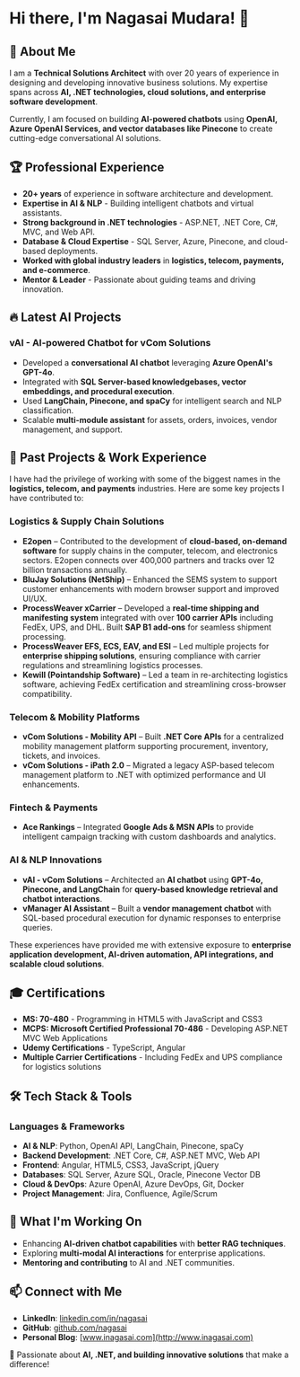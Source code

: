 # Hi there, I'm Nagasai Mudara! 👋

## 🚀 About Me
I am a **Technical Solutions Architect** with over 20 years of experience in designing and developing innovative business solutions. My expertise spans across **AI, .NET technologies, cloud solutions, and enterprise software development**.

Currently, I am focused on building **AI-powered chatbots** using **OpenAI, Azure OpenAI Services, and vector databases like Pinecone** to create cutting-edge conversational AI solutions.

## 🏆 Professional Experience
- **20+ years** of experience in software architecture and development.
- **Expertise in AI & NLP** - Building intelligent chatbots and virtual assistants.
- **Strong background in .NET technologies** - ASP.NET, .NET Core, C#, MVC, and Web API.
- **Database & Cloud Expertise** - SQL Server, Azure, Pinecone, and cloud-based deployments.
- **Worked with global industry leaders** in **logistics, telecom, payments, and e-commerce**.
- **Mentor & Leader** - Passionate about guiding teams and driving innovation.

## 🔥 Latest AI Projects
### **vAI - AI-powered Chatbot for vCom Solutions**
- Developed a **conversational AI chatbot** leveraging **Azure OpenAI's GPT-4o**.
- Integrated with **SQL Server-based knowledgebases, vector embeddings, and procedural execution**.
- Used **LangChain, Pinecone, and spaCy** for intelligent search and NLP classification.
- Scalable **multi-module assistant** for assets, orders, invoices, vendor management, and support.

## 💼 Past Projects & Work Experience
I have had the privilege of working with some of the biggest names in the **logistics, telecom, and payments** industries. Here are some key projects I have contributed to:

### **Logistics & Supply Chain Solutions**
- **E2open** – Contributed to the development of **cloud-based, on-demand software** for supply chains in the computer, telecom, and electronics sectors. E2open connects over 400,000 partners and tracks over 12 billion transactions annually.
- **BluJay Solutions (NetShip)** – Enhanced the SEMS system to support customer enhancements with modern browser support and improved UI/UX.
- **ProcessWeaver xCarrier** – Developed a **real-time shipping and manifesting system** integrated with over **100 carrier APIs** including FedEx, UPS, and DHL. Built **SAP B1 add-ons** for seamless shipment processing.
- **ProcessWeaver EFS, ECS, EAV, and ESI** – Led multiple projects for **enterprise shipping solutions**, ensuring compliance with carrier regulations and streamlining logistics processes.
- **Kewill (Pointandship Software)** – Led a team in re-architecting logistics software, achieving FedEx certification and streamlining cross-browser compatibility.

### **Telecom & Mobility Platforms**
- **vCom Solutions - Mobility API** – Built **.NET Core APIs** for a centralized mobility management platform supporting procurement, inventory, tickets, and invoices.
- **vCom Solutions - iPath 2.0** – Migrated a legacy ASP-based telecom management platform to .NET with optimized performance and UI enhancements.

### **Fintech & Payments**
- **Ace Rankings** – Integrated **Google Ads & MSN APIs** to provide intelligent campaign tracking with custom dashboards and analytics.

### **AI & NLP Innovations**
- **vAI - vCom Solutions** – Architected an **AI chatbot** using **GPT-4o, Pinecone, and LangChain** for **query-based knowledge retrieval and chatbot interactions**.
- **vManager AI Assistant** – Built a **vendor management chatbot** with SQL-based procedural execution for dynamic responses to enterprise queries.

These experiences have provided me with extensive exposure to **enterprise application development, AI-driven automation, API integrations, and scalable cloud solutions**.

## 🎓 Certifications
- **MS: 70-480** - Programming in HTML5 with JavaScript and CSS3
- **MCPS: Microsoft Certified Professional 70-486** - Developing ASP.NET MVC Web Applications
- **Udemy Certifications** - TypeScript, Angular
- **Multiple Carrier Certifications** - Including FedEx and UPS compliance for logistics solutions

## 🛠️ Tech Stack & Tools
### **Languages & Frameworks**
- **AI & NLP**: Python, OpenAI API, LangChain, Pinecone, spaCy
- **Backend Development**: .NET Core, C#, ASP.NET MVC, Web API
- **Frontend**: Angular, HTML5, CSS3, JavaScript, jQuery
- **Databases**: SQL Server, Azure SQL, Oracle, Pinecone Vector DB
- **Cloud & DevOps**: Azure OpenAI, Azure DevOps, Git, Docker
- **Project Management**: Jira, Confluence, Agile/Scrum

## 🎯 What I'm Working On
- Enhancing **AI-driven chatbot capabilities** with **better RAG techniques**.
- Exploring **multi-modal AI interactions** for enterprise applications.
- **Mentoring and contributing** to AI and .NET communities.

## 📫 Connect with Me
- **LinkedIn**: [linkedin.com/in/nagasai](http://in.linkedin.com/in/nagasai)
- **GitHub**: [github.com/nagasai](https://github.com/nagasai)
- **Personal Blog**: [www.inagasai.com](http://www.inagasai.com)

🚀 Passionate about **AI, .NET, and building innovative solutions** that make a difference!

